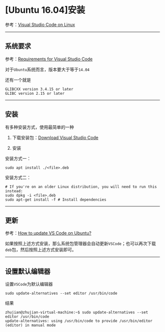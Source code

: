 
# [Ubuntu 16.04]安装

参考：[Visual Studio Code on Linux](https://code.visualstudio.com/docs/setup/linux)

---

## 系统要求

参考：[Requirements for Visual Studio Code](https://code.visualstudio.com/docs/supporting/requirements)

对于`Ubuntu`系统而言，版本要大于等于`14.04`

还有一个就是

    GLIBCXX version 3.4.15 or later
    GLIBC version 2.15 or later

---

## 安装

有多种安装方式，使用最简单的一种

1. 下载安装包：[Download Visual Studio Code](https://code.visualstudio.com/Download)

2. 安装

安装方式一：

    sudo apt install ./<file>.deb

安装方式二：

    # If you're on an older Linux distribution, you will need to run this instead:
    sudo dpkg -i <file>.deb
    sudo apt-get install -f # Install dependencies

---

## 更新

参考：[How to update VS Code on Ubuntu?](https://askubuntu.com/questions/833448/how-to-update-vs-code-on-ubuntu)

如果按照上述方式安装，那么系统包管理器会自动更新`VSCode`；也可以再次下载`deb`包，然后按照上述方式安装即可。

---

## 设置默认编辑器

设置`VSCode`为默认编辑器

    sudo update-alternatives --set editor /usr/bin/code

结果

    zhujian@zhujian-virtual-machine:~$ sudo update-alternatives --set editor /usr/bin/code
    update-alternatives: using /usr/bin/code to provide /usr/bin/editor (editor) in manual mode
